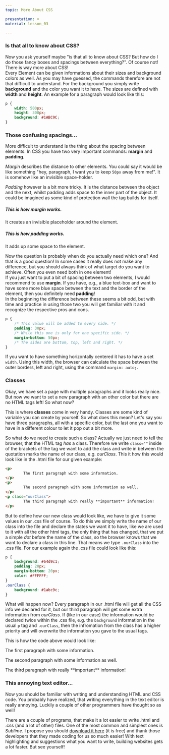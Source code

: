 ```yaml
---
topic: More About CSS

presentation: ×
material: lesson_03

---
```


### Is that all to know about CSS?

Now you ask yourself maybe "is that all to know about CSS? But how do I do those fancy boxes and spacings between everything?". Of course not! There is way more about CSS!  
Every Element can be given informations about their sizes and background colors as well. As you may have guessed, the commands therefore are not that difficult to understand. For the background you simply write **background** and the color you want it to have. The sizes are defined with **width** and **height**. An example for a paragraph would look like this:

```css
p {
	width: 500px;
	height: 300px;
	background: #1ABC9C;
}
```

### Those confusing spacings...

More difficult to understand is the thing about the spacing between elements. In CSS you have two very important commands: **margin** and **padding**. 
 
_Margin_ describes the distance to other elements. You could say it would be like something "hey, paragraph, I want you to keep `50px` away from me!". It is somehow like an invisible space-holder.  

_Padding_ however is a bit more tricky. It is the distance between the object and the next, whilst padding adds space to the inner part of the object. It could be imagined as some kind of protection wall the tag builds for itself.



##### This is how **margin** works.  
It creates an invisible placeholder around the element.

##### This is how **padding** works.  
It adds up some space to the element.


Now the question is probably when do you actually need which one? And that is a good question! In some cases it really does not make any difference, but you should always think of what target do you want to achieve. Often you even need both in one element!  
If you just want to put a bit of spacing between two elements, I would recommend to use **margin**. If you have, e.g., a blue text-box and want to have some more blue space between the text and the border of the element, then you definitely need **padding**!  
In the beginning the difference between these seems a bit odd, but with time and practice in using those two you will get familiar with it and recognize the respective pros and cons.

```css
p {
	/* This value will be added to every side. */
	padding: 30px;	
	/* While this one is only for one specific side. */
	margin-bottom: 50px;
	/* The sides are bottom, top, left and right. */
}
```

If you want to have something horizontally centered it has to have a set `width`. Using this width, the browser can calculate the space between the outer borders, left and right, using the command `margin: auto;`.

### Classes

Okay, we have set a page with multiple paragraphs and it looks really nice. But now we want to set a new paragraph with an other color but there are no HTML tags left! So what now?  

This is where **classes** come in very handy. Classes are some kind of variable you can create by yourself. So what does this mean? Let's say you have three paragraphs, all with a specific color, but the last one you want to have in a different colour to let it pop out a bit more.  

So what do we need to create such a class? Actually we just need to tell the browser, that the HTML tag _has_ a class. Therefore we write `class=""` inside of the brackets of the tag we want to add the class and write in between the quotation marks the name of our class, e.g. _ourClass_. This it how this would look like in the .html file for our given example:

```html
<p>
        The first paragraph with some information.
</p>
<p>
        The second paragraph with some information as well.
</p>
<p class="ourClass">
        The third paragraph with really **important** information!
</p>
```

But to define how our new class would look like, we have to give it some values in our .css file of course. To do this we simply write the name of our class into the file and declare the states we want it to have, like we are used to it with all the other html tags, the only thing that has changed, that we put a simple _dot_ before the name of the class, so the browser knows that we want to declare a class in this line. That means we type `.ourClass` into the .css file. For our example again the .css file could look like this:

```css
p {
	background: #64d9c1;
	padding: 20px;
	margin-bottom: 20px;
	color: #FFFFFF;
}
.ourClass {
	background: #1abc9c;
}
```

What will happen now? Every paragraph in our .html file will get all the CSS info we declared for it, but our third paragraph will get some extra information from _ourClass_. If (like in our case) the information would be declared twice within the .css file, e.g. the `background` information in the usual `p` tag and `.ourClass`, then the infromation from the class has a higher priority and will overwrite the information you gave to the usual tags.  

This is how the code above would look like:

<div class="demo">
    <p>
        The first paragraph with some information.
    </p>
    <p>
        The second paragraph with some information as well.
    </p>
    <p class="ourClass">
        The third paragraph with really **important** information!
    </p>
</div>

### This annoying text editor...

Now you should be familiar with writing and understanding HTML and CSS code. You probably have realized, that writing everything in the text editor is really annoying. Luckily a couple of other programmers have thought so as well! 
 
There are a couple of programs, that make it a lot easier to write .html and .css (and a lot of other) files. One of the most common and simplest ones is _Sublime_. I propose you should [download it here](https://www.sublimetext.com/) (it is free) and thank those developers that they made coding for us so much easier! With text highlighting and suggestions what you want to write, building websites gets a lot faster. But see yourself!